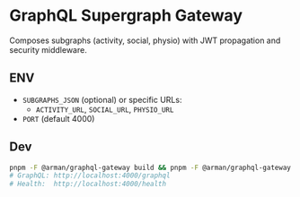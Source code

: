 # GraphQL Supergraph Gateway

Composes subgraphs (activity, social, physio) with JWT propagation and security middleware.

## ENV
- `SUBGRAPHS_JSON` (optional) or specific URLs:
  - `ACTIVITY_URL`, `SOCIAL_URL`, `PHYSIO_URL`
- `PORT` (default 4000)

## Dev
```bash
pnpm -F @arman/graphql-gateway build && pnpm -F @arman/graphql-gateway start
# GraphQL: http://localhost:4000/graphql
# Health:  http://localhost:4000/health
```
